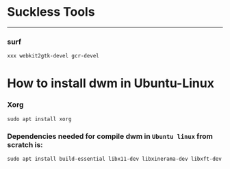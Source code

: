 # Suckless Tools
-----------------
### surf
```bash
xxx webkit2gtk-devel gcr-devel
```
# How to install dwm in Ubuntu-Linux
### Xorg
```
sudo apt install xorg
```

### Dependencies needed for compile dwm in `Ubuntu linux` from scratch is:
```
sudo apt install build-essential libx11-dev libxinerama-dev libxft-dev
```
